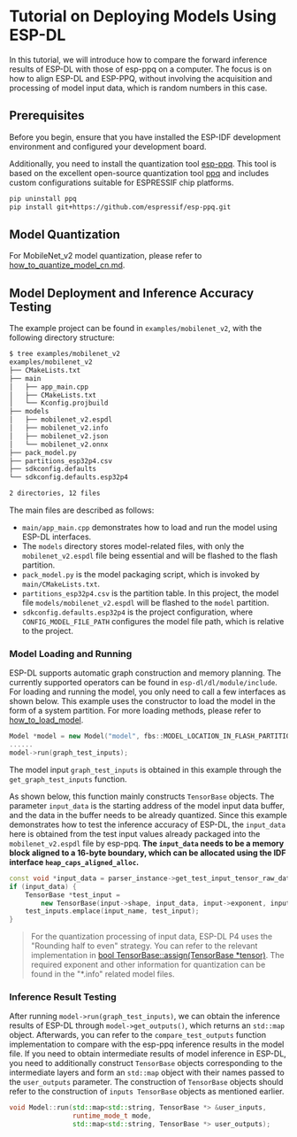 # Tutorial on Deploying Models Using ESP-DL

In this tutorial, we will introduce how to compare the forward inference results of ESP-DL with those of esp-ppq on a computer. The focus is on how to align ESP-DL and ESP-PPQ, without involving the acquisition and processing of model input data, which is random numbers in this case.

## Prerequisites

Before you begin, ensure that you have installed the ESP-IDF development environment and configured your development board.

Additionally, you need to install the quantization tool [esp-ppq](https://github.com/espressif/esp-ppq). This tool is based on the excellent open-source quantization tool [ppq](https://github.com/OpenPPL/ppq) and includes custom configurations suitable for ESPRESSIF chip platforms.

```bash
pip uninstall ppq
pip install git+https://github.com/espressif/esp-ppq.git
```

## Model Quantization

For MobileNet_v2 model quantization, please refer to [how_to_quantize_model_cn.md](./how_to_quantize_model_cn.md).

## Model Deployment and Inference Accuracy Testing

The example project can be found in `examples/mobilenet_v2`, with the following directory structure:

```bash
$ tree examples/mobilenet_v2
examples/mobilenet_v2
├── CMakeLists.txt
├── main
│   ├── app_main.cpp
│   ├── CMakeLists.txt
│   └── Kconfig.projbuild
├── models
│   ├── mobilenet_v2.espdl
│   ├── mobilenet_v2.info
│   ├── mobilenet_v2.json
│   └── mobilenet_v2.onnx
├── pack_model.py
├── partitions_esp32p4.csv
├── sdkconfig.defaults
└── sdkconfig.defaults.esp32p4

2 directories, 12 files
```

The main files are described as follows:
- `main/app_main.cpp` demonstrates how to load and run the model using ESP-DL interfaces.
- The `models` directory stores model-related files, with only the `mobilenet_v2.espdl` file being essential and will be flashed to the flash partition.
- `pack_model.py` is the model packaging script, which is invoked by `main/CMakeLists.txt`.
- `partitions_esp32p4.csv` is the partition table. In this project, the model file `models/mobilenet_v2.espdl` will be flashed to the `model` partition.
- `sdkconfig.defaults.esp32p4` is the project configuration, where `CONFIG_MODEL_FILE_PATH` configures the model file path, which is relative to the project.

### Model Loading and Running

ESP-DL supports automatic graph construction and memory planning. The currently supported operators can be found in `esp-dl/dl/module/include`.
For loading and running the model, you only need to call a few interfaces as shown below. This example uses the constructor to load the model in the form of a system partition.
For more loading methods, please refer to [how_to_load_model](how_to_load_model_cn.md).

```cpp
Model *model = new Model("model", fbs::MODEL_LOCATION_IN_FLASH_PARTITION);
......
model->run(graph_test_inputs);
```

The model input `graph_test_inputs` is obtained in this example through the `get_graph_test_inputs` function.   

As shown below, this function mainly constructs `TensorBase` objects. The parameter `input_data` is the starting address of the model input data buffer, and the data in the buffer needs to be already quantized.
Since this example demonstrates how to test the inference accuracy of ESP-DL, the `input_data` here is obtained from the test input values already packaged into the `mobilenet_v2.espdl` file by esp-ppq.
**The `input_data` needs to be a memory block aligned to a 16-byte boundary, which can be allocated using the IDF interface `heap_caps_aligned_alloc`.**

```cpp
const void *input_data = parser_instance->get_test_input_tensor_raw_data(input_name);
if (input_data) {
    TensorBase *test_input =
        new TensorBase(input->shape, input_data, input->exponent, input->dtype, false, MALLOC_CAP_SPIRAM);
    test_inputs.emplace(input_name, test_input);
}
```

> For the quantization processing of input data, ESP-DL P4 uses the "Rounding half to even" strategy. You can refer to the relevant implementation in [bool TensorBase::assign(TensorBase *tensor)](../esp-dl/dl/typedef/src/dl_tensor_base.cpp). The required exponent and other information for quantization can be found in the "*.info" related model files.

### Inference Result Testing

After running `model->run(graph_test_inputs)`, we can obtain the inference results of ESP-DL through `model->get_outputs()`, which returns an `std::map` object. Afterwards, you can refer to the `compare_test_outputs` function implementation to compare with the esp-ppq inference results in the model file.
If you need to obtain intermediate results of model inference in ESP-DL, you need to additionally construct `TensorBase` objects corresponding to the intermediate layers and form an `std::map` object with their names passed to the `user_outputs` parameter. The construction of `TensorBase` objects should refer to the construction of `inputs TensorBase` objects as mentioned earlier.

```cpp
void Model::run(std::map<std::string, TensorBase *> &user_inputs,
                runtime_mode_t mode,
                std::map<std::string, TensorBase *> user_outputs);
```
